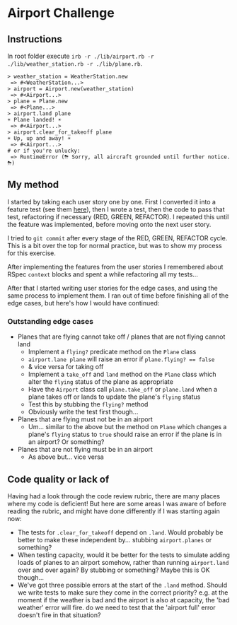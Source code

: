 # Airport Challenge

## Instructions

In root folder execute `irb -r ./lib/airport.rb -r ./lib/weather_station.rb -r ./lib/plane.rb`.

```
> weather_station = WeatherStation.new
 => #<WeatherStation...>
> airport = Airport.new(weather_station)
 => #<Airport...>
> plane = Plane.new
 => #<Plane...>
> airport.land plane
☀️ Plane landed! ☀️
 => #<Airport...>
> airport.clear_for_takeoff plane
☀️ Up, up and away! ☀️
 => #<Airport...>
# or if you're unlucky:
 => RuntimeError (⛈ Sorry, all aircraft grounded until further notice. ⛈)
```

## My method

I started by taking each user story one by one. First I converted it into a feature test (see them [here](notes.md)), then I wrote a test, then the code to pass that test, refactoring if necessary (RED, GREEN, REFACTOR). I repeated this until the feature was implemented, before moving onto the next user story.

I tried to `git commit` after every stage of the RED, GREEN, REFACTOR cycle. This is a bit over the top for normal practice, but was to show my process for this exercise.

After implementing the features from the user stories I remembered about RSpec `context` blocks and spent a while refactoring all my tests...

After that I started writing user stories for the edge cases, and using the same process to implement them. I ran out of time before finishing all of the edge cases, but here's how I would have continued:

### Outstanding edge cases

- Planes that are flying cannot take off / planes that are not flying cannot land
  - Implement a `flying?` predicate method on the `Plane` class
  - `airport.lane plane` will raise an error if `plane.flying? == false`
  - & vice versa for taking off
  - Implement a `take_off` and `land` method on the `Plane` class which alter the `flying` status of the plane as appropriate
  - Have the `Airport` class call `plane.take_off` or `plane.land` when a plane takes off or lands to update the plane's `flying` status
  - Test this by stubbing the `flying?` method
  - Obviously write the test first though...
- Planes that are flying must not be in an airport
  - Um... similar to the above but the method on `Plane` which changes a plane's `flying` status to `true` should raise an error if the plane is in an airport? Or something?
- Planes that are not flying must be in an airport
  - As above but... vice versa

## Code quality or lack of

Having had a look through the code review rubric, there are many places where my code is deficient! But here are some areas I was aware of before reading the rubric, and might have done differently if I was starting again now:

- The tests for `.clear_for_takeoff` depend on `.land`. Would probably be better to  make these independent by... stubbing `airport.planes` or something?
- When testing capacity, would it be better for the tests to simulate adding loads of planes to an airport somehow, rather than running `airport.land` over and over again? By stubbing or something? Maybe this is OK though...
- We've got three possible errors at the start of the `.land` method. Should we write tests to make sure they come in the correct priority? e.g. at the moment if the weather is bad and the airport is also at capacity, the 'bad weather' error will fire. do we need to test that the 'airport full' error doesn't fire in that situation?

